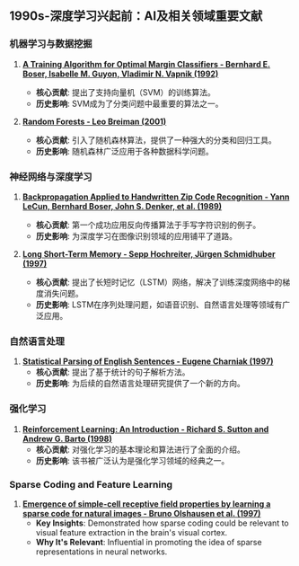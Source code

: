 ## 1990s-深度学习兴起前：AI及相关领域重要文献

### 机器学习与数据挖掘

1. **[A Training Algorithm for Optimal Margin Classifiers - Bernhard E. Boser, Isabelle M. Guyon, Vladimir N. Vapnik (1992)](http://w.svms.org/training/BOGV92.pdf)**
   - **核心贡献**: 提出了支持向量机（SVM）的训练算法。
   - **历史影响**: SVM成为了分类问题中最重要的算法之一。

2. **[Random Forests - Leo Breiman (2001)](https://www.stat.berkeley.edu/~breiman/randomforest2001.pdf)**
   - **核心贡献**: 引入了随机森林算法，提供了一种强大的分类和回归工具。
   - **历史影响**: 随机森林广泛应用于各种数据科学问题。

### 神经网络与深度学习

1. **[Backpropagation Applied to Handwritten Zip Code Recognition - Yann LeCun, Bernhard Boser, John S. Denker, et al. (1989)](http://yann.lecun.com/exdb/publis/pdf/lecun-89e.pdf)**
   - **核心贡献**: 第一个成功应用反向传播算法于手写字符识别的例子。
   - **历史影响**: 为深度学习在图像识别领域的应用铺平了道路。

2. **[Long Short-Term Memory - Sepp Hochreiter, Jürgen Schmidhuber (1997)](https://www.bioinf.jku.at/publications/older/2604.pdf)**
   - **核心贡献**: 提出了长短时记忆（LSTM）网络，解决了训练深度网络中的梯度消失问题。
   - **历史影响**: LSTM在序列处理问题，如语音识别、自然语言处理等领域有广泛应用。

### 自然语言处理

1. **[Statistical Parsing of English Sentences - Eugene Charniak (1997)](https://dl.acm.org/doi/10.5555/1867406.1867455)**
   - **核心贡献**: 提出了基于统计的句子解析方法。
   - **历史影响**: 为后续的自然语言处理研究提供了一个新的方向。

### 强化学习

1. **[Reinforcement Learning: An Introduction - Richard S. Sutton and Andrew G. Barto (1998)](https://web.stanford.edu/class/psych209/Readings/SuttonBartoIPRLBook2ndEd.pdf)**
   - **核心贡献**: 对强化学习的基本理论和算法进行了全面的介绍。
   - **历史影响**: 该书被广泛认为是强化学习领域的经典之一。


### Sparse Coding and Feature Learning

1. **[Emergence of simple-cell receptive field properties by learning a sparse code for natural images - Bruno Olshausen et al. (1997)](https://www.nature.com/articles/381607a0)**
   - **Key Insights**: Demonstrated how sparse coding could be relevant to visual feature extraction in the brain's visual cortex.
   - **Why It's Relevant**: Influential in promoting the idea of sparse representations in neural networks.
